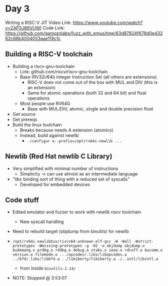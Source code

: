 # Day 3
Writing a RISC-V JIT
Video Link: https://www.youtube.com/watch?v=ZAP3J86VUWI
Code Link: https://github.com/gamozolabs/fuzz_with_emus/tree/63d87824f676d0e43262c88b4004053aae119c1c

## Building a RISC-V toolchain
* Building a riscv-gnu-toolchain
  * Link: github.com/riscv/riscv-gnu-toolchain
  * Base (RV32i/64i) Integer Instruction Set (all others are extensions)
    * RISC-V does not come out of the box with MUL and DIV (this is an extension)
    * Same for atomic operations (both 32 and 64 bit) and float operations
  * Most people use RV64G
    * Base with MUL/DIV, atomic, single and double precision float
* Get source
* Get prereqs
* Build the linux toolchain
  * Breaks because needs A extension (atomics)
  * Instead, build against newlib
    * `./configur e--prefix=/opt/rv64i-newlib ...`

## Newlib (Red Hat newlib C Library)
* Very simplified with minimal number of instructions
  * Simplicity -> can use almost as an intermediate language
* "libc binding sort of thing with a reduced set of syscalls"
  * Developed for embedded devices


## Code stuff
* Edited emulator and fuzzer to work with newlib riscv toolchain
  * New syscall handling
* Need to rebuild target (objdump from binutils) for newlib
* `/opt/rv64i-newlibbin/riscv64-unknown-elf-gcc -W -Wall -Wstrict-prototypes -Wmissing-prototypes -g -O2 -o objdump objdump.o budemang.o prdbg.o rddbg.o debug.o stabs.o ieee.o rdcoff.o bucomm.o version.o filemode.o .../opcodes/.libs/libopcodes.a ../bfd/.libs/libbfd.a ../libiberty/libiberty.a ./..intl/libintl.a`
  * from inside `binutils-2.14/`


* NOTE: Stopped @ 3:53:07